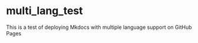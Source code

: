 # multi_lang_test
This is a test of deploying Mkdocs with multiple language support on GitHub Pages
